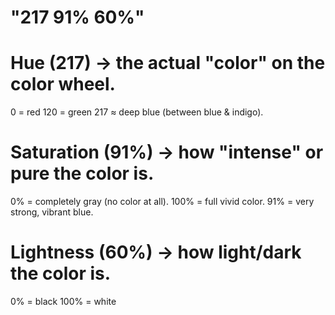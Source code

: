 # "217 91% 60%"

# Hue (217) → the actual "color" on the color wheel.
0 = red
120 = green
217 ≈ deep blue (between blue & indigo).

# Saturation (91%) → how "intense" or pure the color is.
0% = completely gray (no color at all).
100% = full vivid color.
91% = very strong, vibrant blue.

# Lightness (60%) → how light/dark the color is.
0% = black
100% = white
